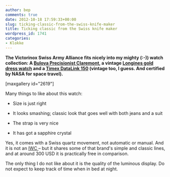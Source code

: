 ```yaml
---
author: bep
comments: true
date: 2012-10-18 17:59:33+00:00
slug: ticking-classic-from-the-swiss-knife-maker
title: Ticking classic from the Swiss knife maker
wordpress_id: 1741
categories:
- Klokke
---
```


**The Victorinox Swiss Army Alliance fits nicely into my mighty (:-)) watch collection: A [Bulova Precisionist Claremont]( http://bepsays.com/2012/02/what-a-nice-watch/), a vintage [Longines gold dress watch](http://www.collectorsweekly.com/stories/6165-longines-gold-watch?in=783-unsolved-mysteries) and a [Timex DataLink 150](http://en.wikipedia.org/wiki/Timex_Datalink) (vintage too, I guess. And certified by NASA for space travel).**

[maxgallery id="2619"]

<!--more-->

Many things to like about this watch:



	
  * Size is just right

	
  * It looks smashing; classic look that goes well with both jeans and a suit

	
  * The strap is very nice

	
  * It has got a sapphire crystal


Yes, it comes with a Swiss quartz movement, not automatic or manual. And it is not an [IWC ](http://www.icw.com)– but it shares some of that brand's simple and classic lines, and at around 300 USD it is practically free in comparison.

The only thing I do not like about it is the quality of the luminous display. Do not expect to keep track of time when in bed at night.



